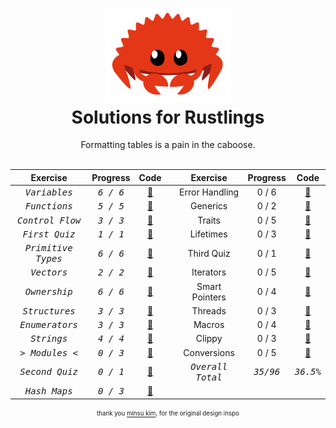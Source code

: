 <h1 align="center">
  <img src="https://github.com/alstn2468/rustlings-solution/raw/main/logo.png" alt="rust" width="200">
    <div>Solutions for Rustlings</div>
</h1>
<div align="center">Formatting tables is a pain in the caboose.</div>
<br>
<div align="center">
  
| Exercise                 | Progress       | Code                                           |      | Exercise                 | Progress  | Code                                                                                                 |
| :----------------------: | :------------: | :--------------------------------------------: | :--: | :----------------------: | :-------: | :--------------------------------------------------------------------------------------------------: |
| *<samp>Variables*        | *<samp>6 / 6*  | [:link:](/exercises/01_variables)              |      | Error Handling           | 0 / 6     | [:link:](https://github.com/hyphena/rustlings/)              |
| *<samp>Functions*        | *<samp>5 / 5*  | [:link:](/exercises/02_functions)              |      | Generics                 | 0 / 2     | [:link:](https://github.com/hyphena/rustlings/)              |
| *<samp>Control Flow*     | *<samp>3 / 3*  | [:link:](/exercises/03_if)                     |      | Traits                   | 0 / 5     | [:link:](https://github.com/hyphena/rustlings/)              |
| *<samp>First Quiz*       | *<samp>1 / 1*  | [:link:](/exercises/quiz1.rs)                  |      | Lifetimes                | 0 / 3     | [:link:](https://github.com/hyphena/rustlings/)              |
| *<samp>Primitive Types*  | *<samp>6 / 6*  | [:link:](/exercises/04_primitive_types)        |      | Third Quiz               | 0 / 1     | [:link:](https://github.com/hyphena/rustlings/)              |
| *<samp>Vectors*          | *<samp>2 / 2*  | [:link:](/exercises/05_vecs)                   |      | Iterators                | 0 / 5     | [:link:](https://github.com/hyphena/rustlings/)              |
| *<samp>Ownership*        | *<samp>6 / 6*  | [:link:](/exercises/06_move_semantics)         |      | Smart Pointers           | 0 / 4     | [:link:](https://github.com/hyphena/rustlings/)              |
| *<samp>Structures*       | *<samp>3 / 3*  | [:link:](/exercises/07_structs)                |      | Threads                  | 0 / 3     | [:link:](https://github.com/hyphena/rustlings/)              |
| *<samp>Enumerators*      | *<samp>3 / 3*  | [:link:](/exercises/08_enums)                  |      | Macros                   | 0 / 4     | [:link:](https://github.com/hyphena/rustlings/)              |
| *<samp>Strings*          | *<samp>4 / 4*  | [:link:](/exercises/09_strings)                |      | Clippy                   | 0 / 3     | [:link:](https://github.com/hyphena/rustlings/)              |
| *<samp>> Modules <*      | *<samp>0 / 3*  | [:link:](https://github.com/hyphena/rustlings/)|      | Conversions              | 0 / 5     | [:link:](https://github.com/hyphena/rustlings/)              |
| *<samp>Second Quiz*      | *<samp>0 / 1*  | [:link:](https://github.com/hyphena/rustlings/)|      | *<samp>Overall Total*    | *<samp>35/96*    |  *<samp>36.5%*             |
| *<samp>Hash Maps*        | *<samp>0 / 3*  | [:link:](https://github.com/hyphena/rustlings/)

<sub><sup>thank you <a href="https://github.com/alstn2468/rustlings-solution/tree/main">minsu kim</a>, for the original design inspo</sub></sub>
</div>
